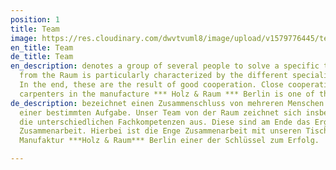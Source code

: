 ```yaml
---
position: 1
title: Team
image: https://res.cloudinary.com/dwvtvuml8/image/upload/v1579776445/team_vspyn5.jpg
en_title: Team
de_title: Team
en_description: denotes a group of several people to solve a specific task. Our team
  from the Raum is particularly characterized by the different specialist skills.
  In the end, these are the result of good cooperation. Close cooperation with our
  carpenters in the manufacture *** Holz & Raum *** Berlin is one of the keys to success.
de_description: bezeichnet einen Zusammenschluss von mehreren Menschen zur Lösung
  einer bestimmten Aufgabe. Unser Team von der Raum zeichnet sich insbesondere über
  die unterschiedlichen Fachkompetenzen aus. Diese sind am Ende das Ergebnis guter
  Zusammenarbeit. Hierbei ist die Enge Zusammenarbeit mit unseren Tischler innen der
  Manufaktur ***Holz & Raum*** Berlin einer der Schlüssel zum Erfolg.

---
```

